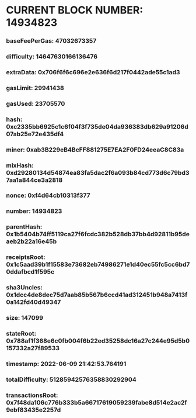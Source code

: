 # CURRENT BLOCK NUMBER: 14934823

### baseFeePerGas: 47032673357
### difficulty: 14647630166136476
### extraData: 0x706f6f6c696e2e636f6d217f0442ade55c1ad3
### gasLimit: 29941438
### gasUsed: 23705570
### hash: 0xc2335bb6925c1c6f04f3f735de04da936383db629a91206d07ab25e72e435df4
### miner: 0xab3B229eB4BcFF881275E7EA2F0FD24eeaC8C83a
### mixHash: 0xd29280134d54874ea83fa5dac2f6a093b84cd773d6c79bd37aa1a844ce3a2818
### nonce: 0xf4d64cb10313f377
### number: 14934823
### parentHash: 0x1b5404b74ff5119ca27f6fcdc382b528db37bb4d92811b95deaeb2b22a16e45b
### receiptsRoot: 0x1c5aad39b1f15583e73682eb74986271e1d40ec55fc5cc6bd70ddafbcd1f595c
### sha3Uncles: 0x1dcc4de8dec75d7aab85b567b6ccd41ad312451b948a7413f0a142fd40d49347
### size: 147099
### stateRoot: 0x788af1f368e6c0fb004f6b22ed35258dc16a27c244e95d5b0157332a27f89533
### timestamp: 2022-06-09 21:42:53.764191
### totalDifficulty: 51285942576358830292904
### transactionsRoot: 0x7f48da106c776b333b5a66717619059239fabe8d514e2ac2f9ebf83435e2257d
